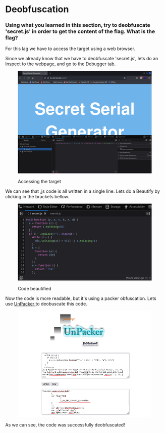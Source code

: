 # Deobfuscation

### Using what you learned in this section, try to deobfuscate 'secret.js' in order to get the content of the flag. What is the flag?

For this lag we have to access the target using a web browser.&#x20;

Since we already know that we have to deobfuscate 'secret.js', lets do an Inspect to the webpage, and go to the Debugger tab.

<figure><img src="../../../.gitbook/assets/image (1) (1) (1) (1) (1) (1) (1) (1) (1) (1) (1) (1) (1) (1) (1) (1) (1) (1) (1) (1) (1) (1) (1) (1) (1) (1) (1) (1) (1) (1) (1) (1) (1) (1) (1) (1) (1) (1) (1) (1) (1).png" alt=""><figcaption><p>Accessing the target</p></figcaption></figure>

We can see that ,js code is all written in a single line. Lets do a Beautify by clicking in the brackets bellow.

<figure><img src="../../../.gitbook/assets/image (2) (1) (1) (1) (1) (1) (1) (1) (1) (1) (1) (1) (1) (1) (1) (1) (1) (1) (1) (1) (1) (1) (1) (1) (1) (1) (1) (1) (1) (1) (1) (1) (1) (1) (1) (1) (1) (1) (1) (1).png" alt=""><figcaption><p>Code beautified</p></figcaption></figure>

Now the code is more readable, but it's using a packer obfuscation. Lets use [UnPacker ](https://matthewfl.com/unPacker.html)to deobuscate this code.

<figure><img src="../../../.gitbook/assets/image (3) (1) (1) (1) (1) (1) (1) (1) (1) (1) (1) (1) (1) (1) (1) (1) (1) (1) (1) (1) (1) (1) (1) (1) (1) (1) (1) (1) (1) (1) (1) (1).png" alt=""><figcaption></figcaption></figure>

As we can see, the code was successfully deobfuscated!
